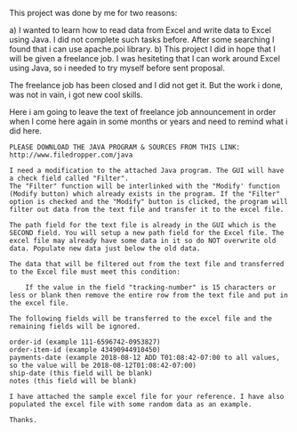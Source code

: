This project was done by me for two reasons: 

  a) I wanted to learn how to read data from Excel and write data to Excel using Java. I did not complete such tasks before. After some searching I found that i can use apache.poi library.
  b) This project I did in hope that I will be given a freelance job. I was hesiteting that I can work around Excel using Java, so i needed to try myself before sent proposal.

The freelance job has been closed and I did not get it. But the work i done, was not in vain, i got new cool skills.

Here i am going to leave the text of freelance job announcement in order when I come here again in some months or years and need to remind what i did here. 

~~~~~~~~~~~~~~~~~~~~~~~~~~~~~~~~~~~~~~~~~~~~~~~~~~~~~~~~~~~~~~~~~~~~~~~~~~~~~~~~~~~~~~~~~
PLEASE DOWNLOAD THE JAVA PROGRAM & SOURCES FROM THIS LINK:  http://www.filedropper.com/java

I need a modification to the attached Java program. The GUI will have a check field called "Filter". 
The "Filter" function will be interlinked with the "Modify' function (Modify button) which already exists in the program. If the "Filter" option is checked and the "Modify" button is clicked, the program will filter out data from the text file and transfer it to the excel file. 

The path field for the text file is already in the GUI which is the SECOND field. You will setup a new path field for the Excel file. The excel file may already have some data in it so do NOT overwrite old data. Populate new data just below the old data. 

The data that will be filtered out from the text file and transferred to the Excel file must meet this condition: 

	If the value in the field "tracking-number" is 15 characters or less or blank then remove the entire row from the text file and put in the excel file.

The following fields will be transferred to the excel file and the remaining fields will be ignored.

order-id (example 111-6596742-0953827)
order-item-id (example 43490944910450)
payments-date (example 2018-08-12 ADD T01:08:42-07:00 to all values, so the value will be 2018-08-12T01:08:42-07:00)
ship-date (this field will be blank)
notes (this field will be blank)

I have attached the sample excel file for your reference. I have also populated the excel file with some random data as an example.

Thanks.
